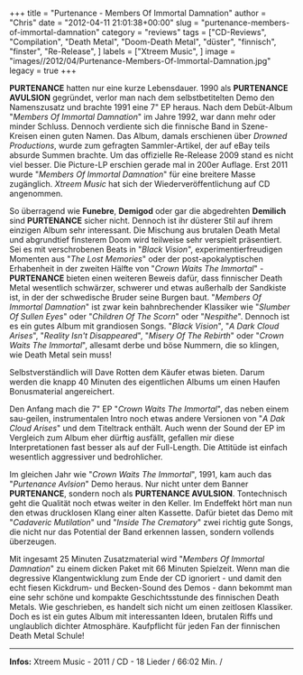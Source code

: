 +++
title = "Purtenance - Members Of Immortal Damnation"
author = "Chris"
date = "2012-04-11 21:01:38+00:00"
slug = "purtenance-members-of-immortal-damnation"
category = "reviews"
tags = ["CD-Reviews", "Compilation", "Death Metal", "Doom-Death Metal", "düster", "finnisch", "finster", "Re-Release", ]
labels = ["Xtreem Music", ]
image = "images//2012/04/Purtenance-Members-Of-Immortal-Damnation.jpg"
legacy = true
+++

**PURTENANCE** hatten nur eine kurze Lebensdauer. 1990 als **PURTENANCE AVULSION** gegründet, verlor man nach dem selbstbetitelten Demo den Namenszusatz und brachte 1991 eine 7" EP heraus. Nach dem Debüt-Album "_Members Of Immortal Damnation_" im Jahre 1992, war dann mehr oder minder Schluss. Dennoch verdiente sich die finnische Band in Szene-Kreisen einen guten Namen. Das Album, damals erschienen über _Drowned Productions_, wurde zum gefragten Sammler-Artikel, der auf eBay teils absurde Summen brachte. Um das offizielle Re-Release 2009 stand es nicht viel besser. Die Picture-LP erschien gerade mal in 200er Auflage. Erst 2011 wurde "_Members Of Immortal Damnation_" für eine breitere Masse zugänglich. _Xtreem Music_ hat sich der Wiederveröffentlichung auf CD angenommen.

So überragend wie **Funebre**, **Demigod** oder gar die abgedrehten **Demilich** sind **PURTENANCE** sicher nicht. Dennoch ist ihr düsterer Stil auf ihrem einzigen Album sehr interessant. Die Mischung aus brutalen Death Metal und abgrundtief finsterem Doom wird teilweise sehr verspielt präsentiert. Sei es mit verschrobenen Beats in "_Black Vision_", experimentierfreudigen Momenten aus "_The Lost Memories_" oder der post-apokalyptischen Erhabenheit in der zweiten Hälfte von "_Crown Waits The Immortal_" - **PURTENANCE** bieten einen weiteren Beweis dafür, dass finnischer Death Metal wesentlich schwärzer, schwerer und etwas außerhalb der Sandkiste ist, in der der schwedische Bruder seine Burgen baut.
"_Members Of Immortal Damnation_" ist zwar kein bahnbrechender Klassiker wie "_Slumber Of Sullen Eyes_" oder "_Children Of The Scorn_" oder "_Nespithe_". Dennoch ist es ein gutes Album mit grandiosen Songs. "_Black Vision_", "_A Dark Cloud Arises_", "_Reality Isn't Disappeared_", "_Misery Of The Rebirth_" oder "_Crown Waits The Immortal_", allesamt derbe und böse Nummern, die so klingen, wie Death Metal sein muss!

Selbstverständlich will Dave Rotten dem Käufer etwas bieten. Darum werden die knapp 40 Minuten des eigentlichen Albums um einen Haufen Bonusmaterial angereichert.

Den Anfang mach die 7" EP "_Crown Waits The Immortal_", das neben einem sau-geilen, instrumentalen Intro noch etwas andere Versionen von "_A Dak Cloud Arises_" und dem Titeltrack enthält. Auch wenn der Sound der EP im Vergleich zum Album eher dürftig ausfällt, gefallen mir diese Interpretationen fast besser als auf der Full-Length. Die Attitüde ist einfach wesentlich aggressiver und bedrohlicher.

Im gleichen Jahr wie "_Crown Waits The Immortal_", 1991, kam auch das "_Purtenance Avlsion_" Demo heraus. Nur nicht unter dem Banner **PURTENANCE**, sondern noch als **PURTENANCE AVULSION**. Tontechnisch geht die Qualität noch etwas weiter in den Keller. Im Endeffekt hört man nun den etwas drucklosen Klang einer alten Kassette. Dafür bietet das Demo mit "_Cadaveric Mutilation_" und "_Inside The Crematory_" zwei richtig gute Songs, die nicht nur das Potential der Band erkennen lassen, sondern vollends überzeugen.

Mit ingesamt 25 Minuten Zusatzmaterial wird "_Members Of Immortal Damnation_" zu einem dicken Paket mit 66 Minuten Spielzeit. Wenn man die degressive Klangentwicklung zum Ende der CD ignoriert - und damit den echt fiesen Kickdrum- und Becken-Sound des Demos - dann bekommt man eine sehr schöne und kompakte Geschichtsstunde des finnischen Death Metals. Wie geschrieben, es handelt sich nicht um einen zeitlosen Klassiker. Doch es ist ein gutes Album mit interessanten Ideen, brutalen Riffs und unglaublich dichter Atmosphäre. Kaufpflicht für jeden Fan der finnischen Death Metal Schule!



---
**Infos:**
Xtreem Music - 2011 / 
CD - 18 Lieder / 66:02 Min. / 
